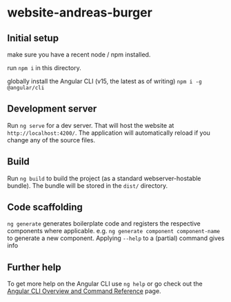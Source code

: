 # website-andreas-burger

## Initial setup

make sure you have a recent node / npm installed.

run  `npm i` in this directory.

globally install the Angular CLI (v15, the latest as of writing)
`npm i -g @angular/cli`

## Development server

Run `ng serve` for a dev server.
That will host the website at `http://localhost:4200/`.
The application will automatically reload if you change any of the source files.

## Build

Run `ng build` to build the project (as a standard webserver-hostable bundle).
The bundle will be stored in the `dist/` directory.

## Code scaffolding

`ng generate` generates boilerplate code and registers the respective components where applicable.
e.g. `ng generate component component-name` to generate a new component.
Applying `--help` to a (partial) command gives info


## Further help

To get more help on the Angular CLI use `ng help` or go check out the [Angular CLI Overview and Command Reference](https://angular.io/cli) page.
